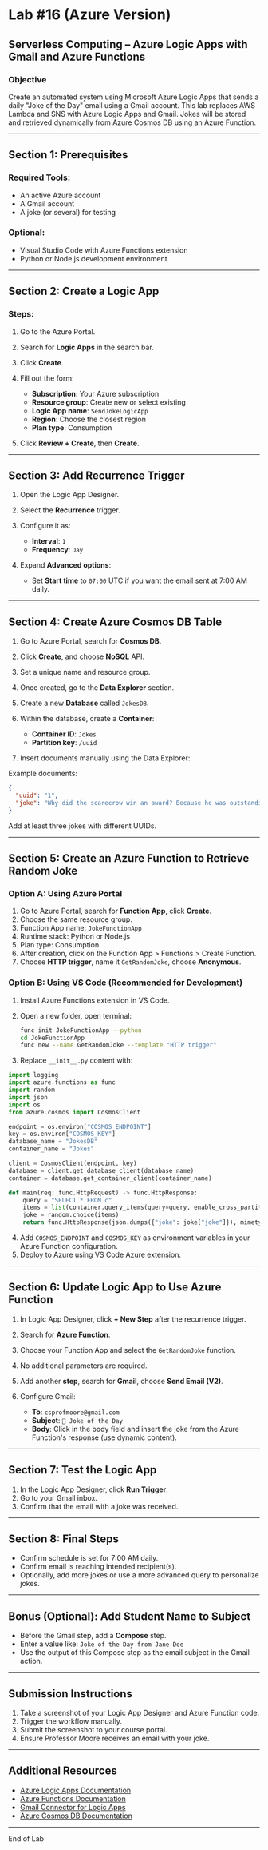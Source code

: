 # Lab #16 (Azure Version)

## Serverless Computing – Azure Logic Apps with Gmail and Azure Functions

### Objective

Create an automated system using Microsoft Azure Logic Apps that sends a daily "Joke of the Day" email using a Gmail account. This lab replaces AWS Lambda and SNS with Azure Logic Apps and Gmail. Jokes will be stored and retrieved dynamically from Azure Cosmos DB using an Azure Function.

---

## Section 1: Prerequisites

### Required Tools:

* An active Azure account
* A Gmail account
* A joke (or several) for testing

### Optional:

* Visual Studio Code with Azure Functions extension
* Python or Node.js development environment

---

## Section 2: Create a Logic App

### Steps:

1. Go to the Azure Portal.
2. Search for **Logic Apps** in the search bar.
3. Click **Create**.
4. Fill out the form:

   * **Subscription**: Your Azure subscription
   * **Resource group**: Create new or select existing
   * **Logic App name**: `SendJokeLogicApp`
   * **Region**: Choose the closest region
   * **Plan type**: Consumption
5. Click **Review + Create**, then **Create**.

---

## Section 3: Add Recurrence Trigger

1. Open the Logic App Designer.
2. Select the **Recurrence** trigger.
3. Configure it as:

   * **Interval**: `1`
   * **Frequency**: `Day`
4. Expand **Advanced options**:

   * Set **Start time** to `07:00` UTC if you want the email sent at 7:00 AM daily.

---

## Section 4: Create Azure Cosmos DB Table

1. Go to Azure Portal, search for **Cosmos DB**.
2. Click **Create**, and choose **NoSQL** API.
3. Set a unique name and resource group.
4. Once created, go to the **Data Explorer** section.
5. Create a new **Database** called `JokesDB`.
6. Within the database, create a **Container**:

   * **Container ID**: `Jokes`
   * **Partition key**: `/uuid`
7. Insert documents manually using the Data Explorer:

Example documents:

```json
{
  "uuid": "1",
  "joke": "Why did the scarecrow win an award? Because he was outstanding in his field."
}
```

Add at least three jokes with different UUIDs.

---

## Section 5: Create an Azure Function to Retrieve Random Joke

### Option A: Using Azure Portal

1. Go to Azure Portal, search for **Function App**, click **Create**.
2. Choose the same resource group.
3. Function App name: `JokeFunctionApp`
4. Runtime stack: Python or Node.js
5. Plan type: Consumption
6. After creation, click on the Function App > Functions > Create Function.
7. Choose **HTTP trigger**, name it `GetRandomJoke`, choose **Anonymous**.

### Option B: Using VS Code (Recommended for Development)

1. Install Azure Functions extension in VS Code.
2. Open a new folder, open terminal:

   ```bash
   func init JokeFunctionApp --python
   cd JokeFunctionApp
   func new --name GetRandomJoke --template "HTTP trigger"
   ```
3. Replace `__init__.py` content with:

```python
import logging
import azure.functions as func
import random
import json
import os
from azure.cosmos import CosmosClient

endpoint = os.environ["COSMOS_ENDPOINT"]
key = os.environ["COSMOS_KEY"]
database_name = "JokesDB"
container_name = "Jokes"

client = CosmosClient(endpoint, key)
database = client.get_database_client(database_name)
container = database.get_container_client(container_name)

def main(req: func.HttpRequest) -> func.HttpResponse:
    query = "SELECT * FROM c"
    items = list(container.query_items(query=query, enable_cross_partition_query=True))
    joke = random.choice(items)
    return func.HttpResponse(json.dumps({"joke": joke["joke"]}), mimetype="application/json")
```

4. Add `COSMOS_ENDPOINT` and `COSMOS_KEY` as environment variables in your Azure Function configuration.
5. Deploy to Azure using VS Code Azure extension.

---

## Section 6: Update Logic App to Use Azure Function

1. In Logic App Designer, click **+ New Step** after the recurrence trigger.
2. Search for **Azure Function**.
3. Choose your Function App and select the `GetRandomJoke` function.
4. No additional parameters are required.
5. Add another **step**, search for **Gmail**, choose **Send Email (V2)**.
6. Configure Gmail:

   * **To**: `csprofmoore@gmail.com`
   * **Subject**: `🤣 Joke of the Day`
   * **Body**: Click in the body field and insert the joke from the Azure Function's response (use dynamic content).

---

## Section 7: Test the Logic App

1. In the Logic App Designer, click **Run Trigger**.
2. Go to your Gmail inbox.
3. Confirm that the email with a joke was received.

---

## Section 8: Final Steps

* Confirm schedule is set for 7:00 AM daily.
* Confirm email is reaching intended recipient(s).
* Optionally, add more jokes or use a more advanced query to personalize jokes.

---

## Bonus (Optional): Add Student Name to Subject

* Before the Gmail step, add a **Compose** step.
* Enter a value like: `Joke of the Day from Jane Doe`
* Use the output of this Compose step as the email subject in the Gmail action.

---

## Submission Instructions

1. Take a screenshot of your Logic App Designer and Azure Function code.
2. Trigger the workflow manually.
3. Submit the screenshot to your course portal.
4. Ensure Professor Moore receives an email with your joke.

---

## Additional Resources

* [Azure Logic Apps Documentation](https://learn.microsoft.com/en-us/azure/logic-apps/)
* [Azure Functions Documentation](https://learn.microsoft.com/en-us/azure/azure-functions/)
* [Gmail Connector for Logic Apps](https://learn.microsoft.com/en-us/connectors/gmail/)
* [Azure Cosmos DB Documentation](https://learn.microsoft.com/en-us/azure/cosmos-db/)

---

End of Lab
